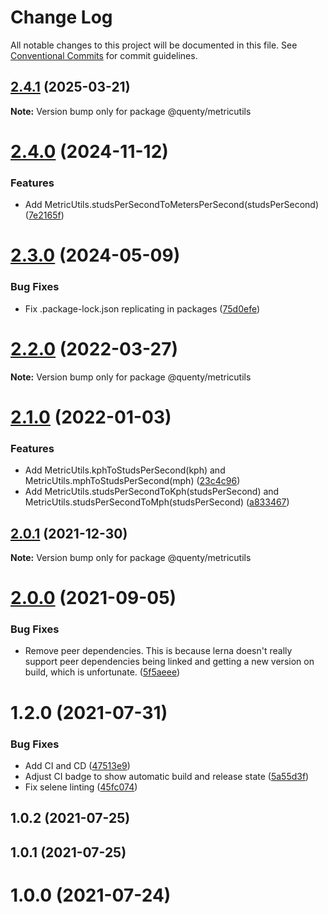 # Change Log

All notable changes to this project will be documented in this file.
See [Conventional Commits](https://conventionalcommits.org) for commit guidelines.

## [2.4.1](https://github.com/Quenty/NevermoreEngine/compare/@quenty/metricutils@2.4.0...@quenty/metricutils@2.4.1) (2025-03-21)

**Note:** Version bump only for package @quenty/metricutils





# [2.4.0](https://github.com/Quenty/NevermoreEngine/compare/@quenty/metricutils@2.3.0...@quenty/metricutils@2.4.0) (2024-11-12)


### Features

* Add MetricUtils.studsPerSecondToMetersPerSecond(studsPerSecond) ([7e2165f](https://github.com/Quenty/NevermoreEngine/commit/7e2165fa6c028d8cea2f0c59d65f330b23ab1e2c))





# [2.3.0](https://github.com/Quenty/NevermoreEngine/compare/@quenty/metricutils@2.2.0...@quenty/metricutils@2.3.0) (2024-05-09)


### Bug Fixes

* Fix .package-lock.json replicating in packages ([75d0efe](https://github.com/Quenty/NevermoreEngine/commit/75d0efeef239f221d93352af71a5b3e930ec23c5))





# [2.2.0](https://github.com/Quenty/NevermoreEngine/compare/@quenty/metricutils@2.1.0...@quenty/metricutils@2.2.0) (2022-03-27)

**Note:** Version bump only for package @quenty/metricutils





# [2.1.0](https://github.com/Quenty/NevermoreEngine/compare/@quenty/metricutils@2.0.1...@quenty/metricutils@2.1.0) (2022-01-03)


### Features

* Add MetricUtils.kphToStudsPerSecond(kph) and MetricUtils.mphToStudsPerSecond(mph) ([23c4c96](https://github.com/Quenty/NevermoreEngine/commit/23c4c96158a582b30f13d58ebb8b9f8139aca130))
* Add MetricUtils.studsPerSecondToKph(studsPerSecond) and MetricUtils.studsPerSecondToMph(studsPerSecond) ([a833467](https://github.com/Quenty/NevermoreEngine/commit/a833467c4f970604f9c32aee8effe064cf884c90))





## [2.0.1](https://github.com/Quenty/NevermoreEngine/compare/@quenty/metricutils@2.0.0...@quenty/metricutils@2.0.1) (2021-12-30)

**Note:** Version bump only for package @quenty/metricutils





# [2.0.0](https://github.com/Quenty/NevermoreEngine/compare/@quenty/metricutils@1.2.0...@quenty/metricutils@2.0.0) (2021-09-05)


### Bug Fixes

* Remove peer dependencies. This is because lerna doesn't really support peer dependencies being linked and getting a new version on build, which is unfortunate. ([5f5aeee](https://github.com/Quenty/NevermoreEngine/commit/5f5aeeea8de9975435309e53679f0ef7064f9dd0))





# 1.2.0 (2021-07-31)


### Bug Fixes

* Add CI and CD ([47513e9](https://github.com/Quenty/NevermoreEngine/commit/47513e9b568162707534af132396dd8756947dd3))
* Adjust CI badge to show automatic build and release state ([5a55d3f](https://github.com/Quenty/NevermoreEngine/commit/5a55d3f19bf8d66a760d67da9b56ed47fab74656))
* Fix selene linting ([45fc074](https://github.com/Quenty/NevermoreEngine/commit/45fc07489ee59127ac6582689f19a0e87c1e5b5a))



## 1.0.2 (2021-07-25)



## 1.0.1 (2021-07-25)



# 1.0.0 (2021-07-24)
